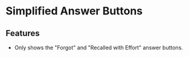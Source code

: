 # Simplified Answer Buttons

## Features

- Only shows the "Forgot" and "Recalled with Effort" answer buttons.
